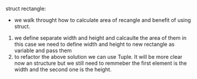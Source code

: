 struct rectangle:

- we walk throught how to calculate area of recangle and benefit of using struct.

1. we define separate width and height and calcaulte the area of them in this case we need to define width and height to new rectangle as variable and pass them
2. to refactor the above solution we can use Tuple. It will be more clear now an structure but we still need to remmeber the first element is the width and the second one is the height.
